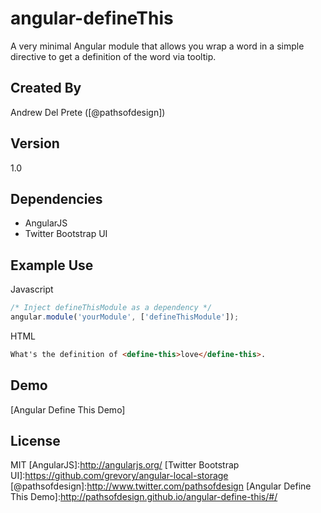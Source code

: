 angular-defineThis
=========

A very minimal Angular module that allows you wrap a word in a simple directive to get a definition of the word via tooltip.

Created By
----
Andrew Del Prete ([@pathsofdesign])

Version
----

1.0


Dependencies
-----------
* AngularJS
* Twitter Bootstrap UI

Example Use
--------------

Javascript
``` javascript
/* Inject defineThisModule as a dependency */
angular.module('yourModule', ['defineThisModule']);
```

HTML
``` html
What's the definition of <define-this>love</define-this>.
```
Demo
----
[Angular Define This Demo]

License
----

MIT
[AngularJS]:http://angularjs.org/
[Twitter Bootstrap UI]:https://github.com/grevory/angular-local-storage
[@pathsofdesign]:http://www.twitter.com/pathsofdesign
[Angular Define This Demo]:http://pathsofdesign.github.io/angular-define-this/#/